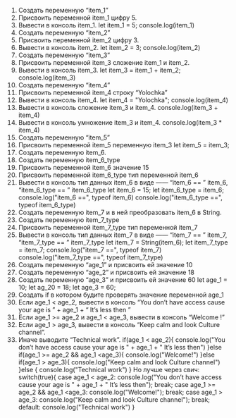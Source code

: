1. Создать переменную “item_1”
2. Присвоить переменной item_1 цифру 5.
3. Вывести в консоль item_1.
		let item_1 = 5;
		console.log(item_1)
4. Создать переменную “item_2”
5. Присвоить переменной item_2 цифру 3.
6. Вывести в консоль item_2.
		let item_2 = 3;
		console.log(item_2)
7. Создать переменную “item_3”
8. Присвоить переменной item_3 сложение item_1 и item_2.
9. Вывести в консоль item_3.
		let item_3 = item_1 + item_2;
		console.log(item_3)
10. Создать переменную “item_4”
11. Присвоить переменной item_4 строку “Yolochka”
12. Вывести в консоль item_4.
		let item_4 = "Yolochka";
		console.log(item_4)
13. Вывести в консоль сложение item_3 и item_4.
		console.log(item_3 + item_4)
14. Вывести в консоль умножение item_3 и item_4.
		console.log(item_3 * item_4)
15. Создать переменную “item_5”
16. Присвоить переменной item_5 переменную item_3
		let item_5 = item_3;
17. Создать переменную item_6.
18. Создать переменную item_6_type
19. Присвоить переменной item_6 значение 15
20. Присвоить переменной item_6_type тип переменной item_6
21. Вывести в консоль тип данных item_6 в виде ——  “item_6 == ”  item_6,  “item_6_type == ”  item_6_type
		let item_6 = 15;
		let item_6_type = item_6;
		console.log("item_6 ==", typeof item_6)
		console.log("item_6_type ==", typeof item_6_type)
22. Создать переменную item_7 и в ней преобразовать item_6 в String.
23. Создать переменную item_7_type
24. Присвоить переменной item_7_type тип переменной item_7
25. Вывести в консоль тип данных item_7 в виде ——  “item_7 == ”  item_7,  “item_7_type == ”  item_7_type
		let item_7 = String(item_6);
		let item_7_type = item_7;
		console.log("item_7 ==", typeof item_7)
		console.log("item_7_type ==", typeof item_7_type)
26. Создать переменную “age_1” и присвоить ей значение 10
27. Создать переменную “age_2” и присвоить ей значение 18
28. Создать переменную “age_3” и присвоить ей значение 60
		let age_1 = 10;
		let ag_20 = 18;
		let age_3 = 60;
29. Создать if в котором будите проверять значение переменной age_1
30. Если age_1 < age_2, вывести в консоль “You don’t have access cause your age is ” + age_1 + “ It’s less then ”
31. Если age_1 >=  age_2 и age_1 <  age_3, вывести в консоль “Welcome  !”
32. Если age_1  > age_3, вывести в консоль “Keep calm and look Culture channel”.
33. Иначе выводите “Technical work”.
		if(age_1 < age_2){
			console.log("You don’t have access cause your age is " + age_1 + " It’s less then")
		}else if(age_1 >= age_2 && age_1 <age_3){
			console.log("Welcome!")
		}else if(age_1 > age_3){
			console.log("Keep calm and look Culture channel")
		}else {
			console.log("Technical work")
		}
Но лучше через свич:
		switch(true){
			case age_1 < age_2: 
				console.log("You don’t have access cause your age is " + age_1 + " It’s less then");
				break;
			case age_1 >= age_2 && age_1 <age_3: 
				console.log("Welcome!");
				break;
			case age_1 > age_3: 
				console.log("Keep calm and look Culture channel");
				break;
			default: 
			console.log("Technical work")
		}

